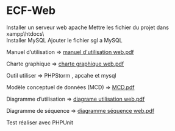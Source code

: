 # ECF-Web

Installer un serveur web apache 
Mettre les fichier du projet dans xampp\htdocs\\\
Installer MySQL
Ajouter le fichier sgl a MySQL

Manuel d’utilisation => [manuel d'utilisation web.pdf](https://github.com/jujujuju07/ECF-Web/files/14323762/manuel.d.utilisation.web.pdf)

Charte graphique => [charte graphique web.pdf](https://github.com/jujujuju07/ECF-Web/files/14323776/charte.graphique.web.pdf)

Outil utiliser => PHPStorm , apcahe et mysql

Modèle conceptuel de données (MCD) => [MCD.pdf](https://github.com/jujujuju07/ECF-Web/files/14323807/MCD.pdf)

Diagramme d’utilisation => [diagrame utilisation web.pdf](https://github.com/jujujuju07/ECF-Web/files/14323818/diagrame.utilisation.web.pdf)

Diagramme de séquence => [diagramme séquence web.pdf](https://github.com/jujujuju07/ECF-Web/files/14323820/diagramme.sequence.web.pdf)

Test réaliser avec PHPUnit
